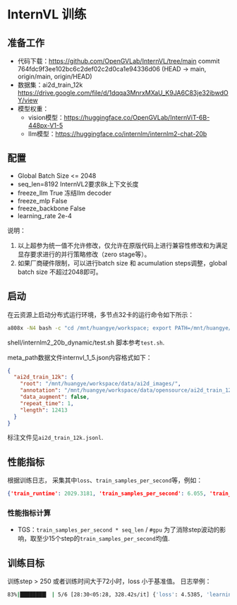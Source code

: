 # InternVL 训练

## 准备工作

- 代码下载：https://github.com/OpenGVLab/InternVL/tree/main commit 764fdc9f3ee102bc6c2def02c2d0ca1e94336d06 (HEAD -> main, origin/main, origin/HEAD)
- 数据集：ai2d_train_12k https://drive.google.com/file/d/1dqqa3MnrxMXaU_K9JA6C83je32ibwdOY/view
- 模型权重：
  - vision模型：https://huggingface.co/OpenGVLab/InternViT-6B-448px-V1-5 
  - llm模型：https://huggingface.co/internlm/internlm2-chat-20b

## 配置

  - Global Batch Size <= 2048 
  - seq_len=8192 InternVL2要求8k上下文长度
  - freeze_llm True 冻结llm decoder
  - freeze_mlp False
  - freeze_backbone False
  - learning_rate 2e-4
  
说明：

1. 以上超参为统一值不允许修改，仅允许在原版代码上进行兼容性修改和为满足显存要求进行的并行策略修改（zero stage等）。
2. 如果厂商硬件限制，可以进行batch size 和 acumulation steps调整，global batch size 不超过2048即可。


## 启动

在云资源上启动分布式运行环境，多节点32卡的运行命令如下所示：

```bash
a808x -N4 bash -c "cd /mnt/huangye/workspace; export PATH=/mnt/huangye/workspace/conda_env/internvl/bin:$PATH; export PYTHONPATH=/mnt/huangye/workspace/conda_env/internvl/lib/python3.9/site-packages:$PYTHONPATH; cd /mnt/huangye/workspace/InternVL/internvl_chat; pwd; export; bash -c ' PARTITION='yjpc_a800' GPUS=32 PER_DEVICE_BATCH_SIZE=2 sh shell/internlm2_20b_dynamic/test.sh' ; sleep 100"
```

shell/internlm2_20b_dynamic/test.sh 脚本参考`test.sh`.

meta_path数据文件internvl_1_5.json内容格式如下：

```json
{
  "ai2d_train_12k": {
    "root": "/mnt/huangye/workspace/data/ai2d_images/",
    "annotation": "/mnt/huangye/workspace/data/opensource/ai2d_train_12k.jsonl",
    "data_augment": false,
    "repeat_time": 1,
    "length": 12413
  }
}
```

标注文件见`ai2d_train_12k.jsonl`.

## 性能指标

根据训练日志， 采集其中`loss`、`train_samples_per_second`等，例如：

```json
{'train_runtime': 2029.3181, 'train_samples_per_second': 6.055, 'train_steps_per_second': 0.003, 'train_loss': 6.906131823857625, 'epoch': 0.99}
```

### 性能指标计算
  - TGS：`train_samples_per_second * seq_len` / `#gpu` 为了消除step波动的影响，取至少15个step的`train_samples_per_second`均值.


## 训练目标

训练step > 250 或者训练时间大于72小时，loss 小于基准值。 
日志举例：
```bash	
83%|████████▎ | 5/6 [28:30<05:28, 328.42s/it] {'loss': 4.5385, 'learning_rate': 1e-05, 'epoch': 0.82}
```